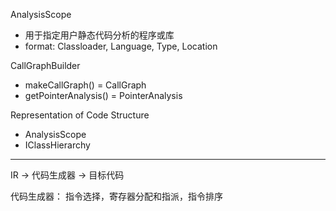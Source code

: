 AnalysisScope
+ 用于指定用户静态代码分析的程序或库
+ format: Classloader, Language,  Type, Location

CallGraphBuilder
  + makeCallGraph() = CallGraph
  + getPointerAnalysis() = PointerAnalysis

Representation of Code Structure
+ AnalysisScope
+ IClassHierarchy

---
IR -> 代码生成器 -> 目标代码

代码生成器： 指令选择，寄存器分配和指派，指令排序
